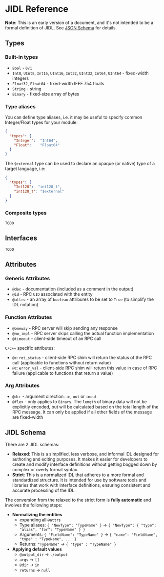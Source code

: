 # JIDL Reference

**Note:** This is an early version of a document, and it's not intended to be a formal definition of JIDL. See [JSON Schema](../schema/jidl-relaxed.json) for details.

## Types

### Built-in types

- `Bool` - `0/1`
- `Int8`, `UInt8`, `Int16`, `UInt16`, `Int32`, `UInt32`, `Int64`, `UInt64` - fixed-width integers
- `Float32`, `Float64` - fixed-width IEEE 754 floats
- `String` - string
- `Binary` - fixed-size array of bytes

### Type aliases

You can define type aliases, i.e. it may be useful to specify common Integer/Float types for your module:
```json
{
  "types": {
    "Integer":  "Int64",
    "Float":    "Float64"
  }
}
```

The `$external` type can be used to declare an opaque (or native) type of a target language, i.e:
```json
{
  "types": {
    "Int128":  "int128_t",
    "int128_t": "$external"
  }
}
```

### Composite types

`TODO`

## Interfaces

`TODO`

## Attributes

### Generic Attributes

- `@doc` - documentation (included as a comment in the output)
- `@id` - RPC `UID` associated with the entity
- `@attrs` - an array of `boolean` attribures to be set to `True` (to simplify the IDL notation)

### Function Attributes

- `@oneway` - RPC server will skip sending any response
- `@no_impl` - RPC server skips calling the actual function implementation
- `@timeout` - client-side timeout of an RPC call

`C/C++` specific attributes:

- `@c:ret_status` - client-side RPC shim will return the status of the RPC call (applicable to functions without return value)
- `@c:error_val` - client-side RPC shim will return this value in case of RPC failure (applicable to functions that return a value)

### Arg Attributes

- `@dir` - argument direction: `in`, `out` or `inout`
- `@flex` - only applies to `Binary`. The `length` of binary data will not be explicitly encoded, but will be calculated based on the total length of the RPC message. It can only be applied if all other fields of the message are fixed-width


## JIDL Schema

There are 2 JIDL schemas:

- **Relaxed**: This is a simplified, less verbose, and informal IDL designed for authoring and editing purposes. It makes it easier for developers to create and modify interface definitions without getting bogged down by complex or overly formal syntax.
- **Strict**: This is a normalized IDL that adheres to a more formal and standardized structure. It is intended for use by software tools and libraries that work with interface definitions, ensuring consistent and accurate processing of the IDL.

The conversion from the relaxed to the strict form is **fully automatic** and involves the following steps:

- **Normalizing the entities**
  - expanding all `@attrs`
  - Type aliases: `{ "NewType": "TypeName" }` -> `{ "NewType": { "type": "alias", "for": "TypeName" } }`
  - Arguments: `{ "FieldName": "TypeName" }` -> `{ "name": "FieldName", "type" : "TypeName", ... }`
  - Returns: `"TypeName"` -> `{ "type" : "TypeName" }`
- **Applying default values**
  - `@output_dir` -> `./output`
  - `args` -> `[]`
  - `@dir` -> `in`
  - `returns` -> `null`
